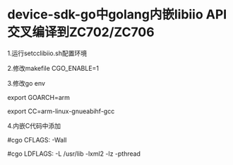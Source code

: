 # device-sdk-go中golang内嵌libiio API交叉编译到ZC702/ZC706
  1.运行setcclibiio.sh配置环境
  
  2.修改makefile CGO_ENABLE=1
  
  3.修改go env  
  
  export GOARCH=arm
  
  export CC=arm-linux-gnueabihf-gcc
  
  4.内嵌C代码中添加
  
  #cgo CFLAGS: -Wall
  
  #cgo LDFLAGS: -L /usr/lib -lxml2 -lz -pthread

  
